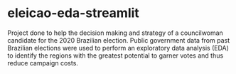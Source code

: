 # eleicao-eda-streamlit

Project done to help the decision making and strategy of a councilwoman candidate for the 2020 Brazilian election. Public government data from past Brazilian elections were used to perform an exploratory data analysis (EDA) to identify the regions with the greatest potential to garner votes and thus reduce campaign costs.
